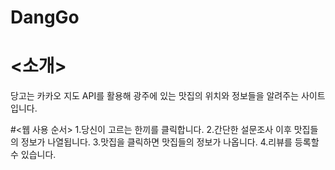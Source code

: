 # DangGo
# <소개>
당고는 카카오 지도 API를 활용해 광주에 있는 맛집의 위치와 정보들을 알려주는 사이트 입니다.

#<웹 사용 순서>
1.당신이 고르는 한끼를 클릭합니다.
2.간단한 설문조사 이후 맛집들의 정보가 나열됩니다.
3.맛집을 클릭하면 맛집들의 정보가 나옵니다.
4.리뷰를 등록할 수 있습니다.
